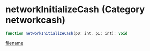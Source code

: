 # networkInitializeCash (Category networkcash)

```js
function networkInitializeCash(p0: int, p1: int): void
```

[filename](networkInitializeCash_m.md ':include')